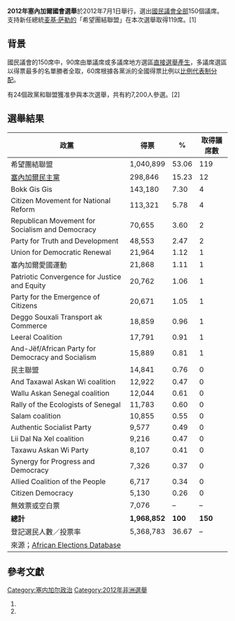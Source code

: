 **2012年塞內加爾國會選舉**於2012年7月1日舉行，選出[國民議會全部](https://zh.wikipedia.org/wiki/塞内加尔国民议会 "wikilink")150個議席。支持新任總統[麦基·萨勒的](../Page/麦基·萨勒.md "wikilink")「希望團結聯盟」在本次選舉取得119席。\[1\]

## 背景

國民議會的150席中，90席由單議席或多議席地方選區[直接選舉產生](https://zh.wikipedia.org/wiki/直接選舉 "wikilink")，多議席選區以得票最多的名單勝者全取，60席根據各黨派的全國得票比例以[比例代表制分配](../Page/比例代表制.md "wikilink")。

有24個政黨和聯盟獲准參與本次選舉，共有約7,200人參選。\[2\]

## 選舉結果

| 政黨                                                                          | 得票            | %       | 取得議席數   |
| --------------------------------------------------------------------------- | ------------- | ------- | ------- |
| 希望團結聯盟                                                                      | 1,040,899     | 53.06   | 119     |
| [塞內加爾民主黨](https://zh.wikipedia.org/wiki/塞內加爾民主黨 "wikilink")                 | 298,846       | 15.23   | 12      |
| Bokk Gis Gis                                                                | 143,180       | 7.30    | 4       |
| Citizen Movement for National Reform                                        | 113,321       | 5.78    | 4       |
| Republican Movement for Socialism and Democracy                             | 70,655        | 3.60    | 2       |
| Party for Truth and Development                                             | 48,553        | 2.47    | 2       |
| Union for Democratic Renewal                                                | 21,964        | 1.12    | 1       |
| 塞內加爾愛國運動                                                                    | 21,868        | 1.11    | 1       |
| Patriotic Convergence for Justice and Equity                                | 20,762        | 1.06    | 1       |
| Party for the Emergence of Citizens                                         | 20,671        | 1.05    | 1       |
| Deggo Souxali Transport ak Commerce                                         | 18,859        | 0.96    | 1       |
| Leeral Coalition                                                            | 17,791        | 0.91    | 1       |
| And-Jëf/African Party for Democracy and Socialism                           | 15,889        | 0.81    | 1       |
| 民主聯盟                                                                        | 14,841        | 0.76    | 0       |
| And Taxawal Askan Wi coalition                                              | 12,922        | 0.47    | 0       |
| Wallu Askan Senegal coalition                                               | 12,044        | 0.61    | 0       |
| Rally of the Ecologists of Senegal                                          | 11,783        | 0.60    | 0       |
| Salam coalition                                                             | 10,855        | 0.55    | 0       |
| Authentic Socialist Party                                                   | 9,577         | 0.49    | 0       |
| Lii Dal Na Xel coalition                                                    | 9,216         | 0.47    | 0       |
| Taxawu Askan Wi Party                                                       | 8,107         | 0.41    | 0       |
| Synergy for Progress and Democracy                                          | 7,326         | 0.37    | 0       |
| Allied Coalition of the People                                              | 6,717         | 0.34    | 0       |
| Citizen Democracy                                                           | 5,130         | 0.26    | 0       |
| 無效票或空白票                                                                     | 7,076         | –       | –       |
| **總計**                                                                      | **1,968,852** | **100** | **150** |
| 登記選民人數／投票率                                                                  | 5,368,783     | 36.67   | –       |
| 來源；[African Elections Database](http://africanelections.tripod.com/sn.html) |               |         |         |

## 參考文獻

[Category:塞内加尔政治](https://zh.wikipedia.org/wiki/Category:塞内加尔政治 "wikilink")
[Category:2012年非洲選舉](https://zh.wikipedia.org/wiki/Category:2012年非洲選舉 "wikilink")

1.
2.